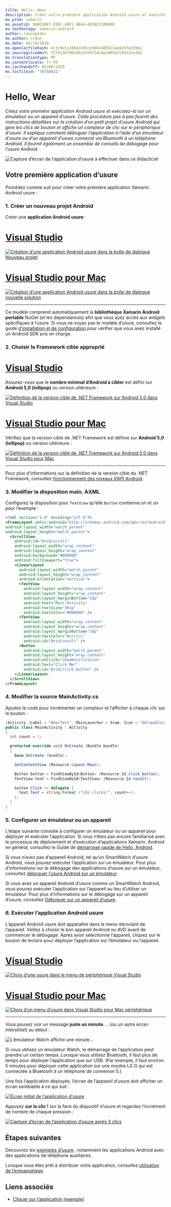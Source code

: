 ```yaml
---
title: Hello, Wear
description: Créez votre première application Android usure et exécutez-la sur un émulateur ou un appareil d’usure. Cette procédure pas à pas fournit des instructions détaillées sur la création d’un petit projet d’usure Android qui gère les clics de bouton et affiche un compteur de clic sur le périphérique d’usure. Il explique comment déboguer l’application à l’aide d’un émulateur d’usure ou d’un appareil d’usure connecté via Bluetooth à un téléphone Android. Il fournit également un ensemble de conseils de débogage pour l’usure Android.
ms.prod: xamarin
ms.assetid: 86BCD0E7-E9DC-40F1-9B44-887BC51BB48D
ms.technology: xamarin-android
author: conceptdev
ms.author: crdun
ms.date: 04/10/2018
ms.openlocfilehash: 4c3c0e51348d2435ce5042485b214e6e5fe159b2
ms.sourcegitcommit: 57f815bf0024b1afe9754c0e28054fc0a53ce302
ms.translationtype: MT
ms.contentlocale: fr-FR
ms.lasthandoff: 09/06/2019
ms.locfileid: "70758421"
---
```

# <a name="hello-wear"></a>Hello, Wear

_Créez votre première application Android usure et exécutez-la sur un émulateur ou un appareil d’usure. Cette procédure pas à pas fournit des instructions détaillées sur la création d’un petit projet d’usure Android qui gère les clics de bouton et affiche un compteur de clic sur le périphérique d’usure. Il explique comment déboguer l’application à l’aide d’un émulateur d’usure ou d’un appareil d’usure connecté via Bluetooth à un téléphone Android. Il fournit également un ensemble de conseils de débogage pour l’usure Android._

![Capture d’écran de l’application d’usure à effectuer dans ce didacticiel](hello-wear-images/example.png)

## <a name="your-first-wear-app"></a>Votre première application d’usure

Procédez comme suit pour créer votre première application Xamarin. Android usure :

### <a name="1-create-a-new-android-project"></a>1. Créer un nouveau projet Android

Créer une **application Android usure**:

# <a name="visual-studiotabwindows"></a>[Visual Studio](#tab/windows)

[![Création d’une application Android usure dans la boîte de dialogue Nouveau projet](hello-wear-images/vs/new-solution-sml.w157.png)](hello-wear-images/vs/new-solution.w157.png#lightbox)

# <a name="visual-studio-for-mactabmacos"></a>[Visual Studio pour Mac](#tab/macos)

[![Création d’une application Android usure dans la boîte de dialogue nouvelle solution](hello-wear-images/xs/new-solution-sml.png)](hello-wear-images/xs/new-solution.png#lightbox)

-----

Ce modèle comprend automatiquement la **bibliothèque Xamarin Android portable** NuGet (et les dépendances) afin que vous ayez accès aux widgets spécifiques à l’usure. Si vous ne voyez pas le modèle d’usure, consultez le guide [d’installation et de configuration](~/android/wear/get-started/installation.md) pour vérifier que vous avez installé un Android SDK pris en charge. 

### <a name="2-choose-the-correct-target-framework"></a>2. Choisir le **Framework cible** approprié

# <a name="visual-studiotabwindows"></a>[Visual Studio](#tab/windows)

Assurez-vous que le **nombre minimal d’Android à cibler** est défini sur **Android 5,0 (lollipop)** ou version ultérieure : 

[![Définition de la version cible de .NET Framework sur Android 5,0 dans Visual Studio](hello-wear-images/vs/target-framework-sml.png)](hello-wear-images/vs/target-framework.png#lightbox)

# <a name="visual-studio-for-mactabmacos"></a>[Visual Studio pour Mac](#tab/macos)

Vérifiez que la version cible de .NET Framework est définie sur **Android 5,0 (lollipop)** ou version ultérieure :

[![Définition de la version cible de .NET Framework sur Android 5,0 dans Visual Studio pour Mac](hello-wear-images/xs/target-framework-sml.png)](hello-wear-images/xs/target-framework.png#lightbox)

-----

Pour plus d’informations sur la définition de la version cible du .NET Framework, consultez [fonctionnement des niveaux d’API Android](~/android/app-fundamentals/android-api-levels.md).

### <a name="3-edit-the-mainaxml-layout"></a>3. Modifier la disposition **main. AXML**

Configurez la disposition pour `TextView` qu’elle `Button` contienne un et un pour l’exemple : 

```xml
<?xml version="1.0" encoding="utf-8"?>
<FrameLayout xmlns:android="http://schemas.android.com/apk/res/android"
android:layout_width="match_parent"
android:layout_height="match_parent">
  <ScrollView
    android:id="@+id/scroll"
    android:layout_width="wrap_content"
    android:layout_height="wrap_content"
    android:background="#000000"
    android:fillViewport="true">
    <LinearLayout
      android:layout_width="match_parent"
      android:layout_height="wrap_content"
      android:orientation="vertical">
      <TextView
        android:layout_width="wrap_content"
        android:layout_height="wrap_content"
        android:layout_marginBottom="2dp"
        android:text="Main Activity"
        android:textSize="36sp"
        android:textColor="#006600" />
      <TextView
        android:layout_width="wrap_content"
        android:layout_height="wrap_content"
        android:layout_marginBottom="2dp"
        android:textColor="#cccccc"
        android:id="@+id/result" />
      <Button
        android:layout_width="match_parent"
        android:layout_height="wrap_content"
        android:onClick="showNotification"
        android:text="Click Me!"
        android:id="@+id/click_button" />
    </LinearLayout>
  </ScrollView>
</FrameLayout>
```

### <a name="4-edit-the-mainactivitycs-source"></a>4. Modifier la source **MainActivity.cs**

Ajoutez le code pour incrémenter un compteur et l’afficher à chaque clic sur le bouton : 

```csharp
[Activity (Label = "WearTest", MainLauncher = true, Icon = "@drawable/icon")]
public class MainActivity : Activity
{
  int count = 1;

  protected override void OnCreate (Bundle bundle)
  {
    base.OnCreate (bundle);

    SetContentView (Resource.Layout.Main);

    Button button = FindViewById<Button> (Resource.Id.click_button);
    TextView text = FindViewById<TextView> (Resource.Id.result);

    button.Click += delegate {
      text.Text = string.Format ("{0} clicks!", count++);
    };
  }
}
```

### <a name="5-setup-an-emulator-or-device"></a>5. Configurer un émulateur ou un appareil

L’étape suivante consiste à configurer un émulateur ou un appareil pour déployer et exécuter l’application. Si vous n’êtes pas encore familiarisé avec le processus de déploiement et d’exécution d’applications Xamarin. Android en général, consultez le Guide de [démarrage rapide de Hello, Android](~/android/get-started/hello-android/hello-android-quickstart.md).

Si vous n’avez pas d’appareil Android, tel qu’un SmartWatch d’usure Android, vous pouvez exécuter l’application sur un émulateur. Pour plus d’informations sur le débogage des applications d’usure sur un émulateur, consultez [déboguer l’usure Android sur un émulateur](~/android/wear/deploy-test/debug-on-emulator.md).

Si vous avez un appareil Android d’usure comme un SmartWatch Android, vous pouvez exécuter l’application sur l’appareil au lieu d’utiliser un émulateur. Pour plus d’informations sur le débogage sur un appareil d’usure, consultez [Déboguer sur un appareil d’usure](~/android/wear/deploy-test/debug-on-device.md).

### <a name="6-run-the-android-wear-app"></a>6. Exécuter l’application Android usure

L’appareil Android usure doit apparaître dans le menu déroulant de l’appareil. Veillez à choisir le bon appareil Android ou AVD avant de commencer le débogage. Après avoir sélectionné l’appareil, cliquez sur le bouton de lecture pour déployer l’application sur l’émulateur ou l’appareil.

# <a name="visual-studiotabwindows"></a>[Visual Studio](#tab/windows)

[![Choix d’une usure dans le menu de périphérique Visual Studio](hello-wear-images/vs/choose-wear-sim.png)](hello-wear-images/vs/choose-wear-sim.png#lightbox)

# <a name="visual-studio-for-mactabmacos"></a>[Visual Studio pour Mac](#tab/macos)

[![Choix d’un menu d’usure dans Visual Studio pour Mac périphérique](hello-wear-images/xs/choose-wear-sim.png)](hello-wear-images/xs/choose-wear-sim.png#lightbox)

-----

Vous pouvez voir un message **juste un minute.** .. (ou un autre écran interstitiel) au début : 

![L’émulateur Watch affiche une minute...](hello-wear-images/please-wait.png)

Si vous utilisez un émulateur Watch, le démarrage de l’application peut prendre un certain temps. Lorsque vous utilisez Bluetooth, il faut plus de temps pour déployer l’application que sur USB. (Par exemple, il faut environ 5 minutes pour déployer cette application sur une montre LG G qui est connectée à Bluetooth à un téléphone de connexion 5.)

Une fois l’application déployée, l’écran de l’appareil d’usure doit afficher un écran semblable à ce qui suit :

[![Écran initial de l’application d’usure](hello-wear-images/mainactivity-screen.png)](hello-wear-images/mainactivity-screen.png#lightbox)

Appuyez **sur le clic !** sur la face du dispositif d’usure et regardez l’incrément de nombre de chaque pression :

[![Capture d’écran de l’application d’usure après 3 clics](hello-wear-images/mainactivity-counts.png)](hello-wear-images/mainactivity-counts.png#lightbox)

## <a name="next-steps"></a>Étapes suivantes

Découvrez les [exemples d’usure](https://docs.microsoft.com/samples/browse/?products=xamarin&term=Xamarin.Android+wear) , notamment les applications Android avec des applications de téléphone auxiliaires.

Lorsque vous êtes prêt à distribuer votre application, consultez [utilisation de l’empaquetage](~/android/wear/deploy-test/packaging.md).

## <a name="related-links"></a>Liens associés

- [Cliquer sur l’application (exemple)](https://docs.microsoft.com/samples/xamarin/monodroid-samples/wear-weartest)
